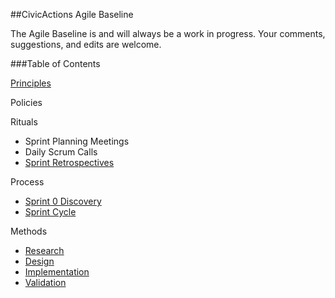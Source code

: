 ##CivicActions Agile Baseline

The Agile Baseline is and will always be a work in progress. Your comments, suggestions, and edits are welcome. 

###Table of Contents

[Principles](principles.md)

Policies

Rituals
- Sprint Planning Meetings
- Daily Scrum Calls
- [Sprint Retrospectives](rituals/sprint-retrospectives.md)

Process
- [Sprint 0 Discovery](sprint-0-discovery.md)
- [Sprint Cycle](sprint-cycle.md)

Methods
- [Research](methods/1-research.md)
- [Design](methods/2-design.md)
- [Implementation](methods/3-implementation.md)
- [Validation](methods/4-validation.md)
